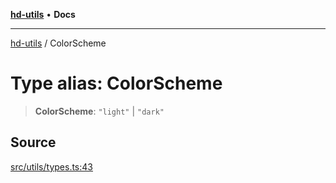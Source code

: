 [**hd-utils**](../README.md) • **Docs**

***

[hd-utils](../globals.md) / ColorScheme

# Type alias: ColorScheme

> **ColorScheme**: `"light"` \| `"dark"`

## Source

[src/utils/types.ts:43](https://github.com/AhmadHddad/h-utils/blob/b1dfa95e218c9605f39fc234662ef50e62fadcb8/src/utils/types.ts#L43)

